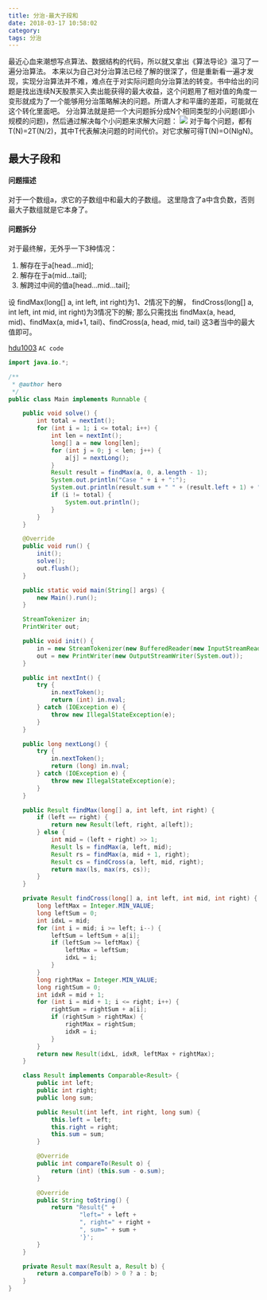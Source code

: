 ```yaml
---
title: 分治-最大子段和
date: 2018-03-17 10:58:02
category:
tags: 分治
---
```

最近心血来潮想写点算法、数据结构的代码，所以就又拿出《算法导论》温习了一遍分治算法。
本来以为自己对分治算法已经了解的很深了，但是重新看一遍才发现，实现分治算法并不难，难点在于对实际问题向分治算法的转变。书中给出的问题是找出连续N天股票买入卖出能获得的最大收益，这个问题用了相对值的角度一变形就成为了一个能够用分治策略解决的问题。所谓人才和平庸的差距，可能就在这个转化里面吧。
分治算法就是把一个大问题拆分成N个相同类型的小问题(即小规模的问题)，然后通过解决每个小问题来求解大问题：
![](/blog/2018/03/17/%E5%88%86%E6%B2%BB-%E6%9C%80%E5%A4%A7%E5%AD%90%E6%AE%B5%E5%92%8C/dm.svg)
对于每个问题，都有T(N)=2T(N/2)，其中T代表解决问题的时间代价。对它求解可得T(N)=O(NlgN)。

## 最大子段和
#### 问题描述
对于一个数组a，求它的子数组中和最大的子数组。
这里隐含了a中含负数，否则最大子数组就是它本身了。
#### 问题拆分
对于最终解，无外乎一下3种情况：
1. 解存在于a[head...mid];
2. 解存在于a(mid...tail];
3. 解跨过中间的值a[head...mid...tail];

设
findMax(long[] a, int left, int right)为1、2情况下的解，
findCross(long[] a, int left, int mid, int right)为3情况下的解;
那么只需找出
findMax(a, head, mid)、findMax(a, mid+1, tail)、findCross(a, head, mid, tail)
这3者当中的最大值即可。

[hdu1003](http://acm.hdu.edu.cn/showproblem.php?pid=1003)
`AC code`
```java
import java.io.*;

/**
 * @author hero
 */
public class Main implements Runnable {

    public void solve() {
        int total = nextInt();
        for (int i = 1; i <= total; i++) {
            int len = nextInt();
            long[] a = new long[len];
            for (int j = 0; j < len; j++) {
                a[j] = nextLong();
            }
            Result result = findMax(a, 0, a.length - 1);
            System.out.println("Case " + i + ":");
            System.out.println(result.sum + " " + (result.left + 1) + " " + (result.right + 1));
            if (i != total) {
                System.out.println();
            }
        }
    }

    @Override
    public void run() {
        init();
        solve();
        out.flush();
    }

    public static void main(String[] args) {
        new Main().run();
    }

    StreamTokenizer in;
    PrintWriter out;

    public void init() {
        in = new StreamTokenizer(new BufferedReader(new InputStreamReader(System.in)));
        out = new PrintWriter(new OutputStreamWriter(System.out));
    }

    public int nextInt() {
        try {
            in.nextToken();
            return (int) in.nval;
        } catch (IOException e) {
            throw new IllegalStateException(e);
        }
    }

    public long nextLong() {
        try {
            in.nextToken();
            return (long) in.nval;
        } catch (IOException e) {
            throw new IllegalStateException(e);
        }
    }

    public Result findMax(long[] a, int left, int right) {
        if (left == right) {
            return new Result(left, right, a[left]);
        } else {
            int mid = (left + right) >> 1;
            Result ls = findMax(a, left, mid);
            Result rs = findMax(a, mid + 1, right);
            Result cs = findCross(a, left, mid, right);
            return max(ls, max(rs, cs));
        }
    }

    private Result findCross(long[] a, int left, int mid, int right) {
        long leftMax = Integer.MIN_VALUE;
        long leftSum = 0;
        int idxL = mid;
        for (int i = mid; i >= left; i--) {
            leftSum = leftSum + a[i];
            if (leftSum >= leftMax) {
                leftMax = leftSum;
                idxL = i;
            }
        }
        long rightMax = Integer.MIN_VALUE;
        long rightSum = 0;
        int idxR = mid + 1;
        for (int i = mid + 1; i <= right; i++) {
            rightSum = rightSum + a[i];
            if (rightSum > rightMax) {
                rightMax = rightSum;
                idxR = i;
            }
        }
        return new Result(idxL, idxR, leftMax + rightMax);
    }

    class Result implements Comparable<Result> {
        public int left;
        public int right;
        public long sum;

        public Result(int left, int right, long sum) {
            this.left = left;
            this.right = right;
            this.sum = sum;
        }

        @Override
        public int compareTo(Result o) {
            return (int) (this.sum - o.sum);
        }

        @Override
        public String toString() {
            return "Result{" +
                    "left=" + left +
                    ", right=" + right +
                    ", sum=" + sum +
                    '}';
        }
    }

    private Result max(Result a, Result b) {
        return a.compareTo(b) > 0 ? a : b;
    }
}
```
